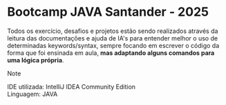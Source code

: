 # Bootcamp JAVA Santander - 2025
 
Todos os exercício, desafios e projetos estão sendo realizados através da leitura das documentações e ajuda de IA's para entender melhor o uso de determinadas keywords/syntax, sempre focando em escrever o código da forma que foi ensinada em aula, **mas adaptando alguns comandos para uma lógica própria**.


> [!NOTE]
> IDE utilizada: IntelliJ IDEA Community Edition\
> Linguagem: JAVA
  